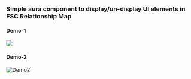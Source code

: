 ### Simple aura component to display/un-display UI elements in FSC Relationship Map

#### Demo-1
<img src="https://mohan-chinnappan-n2.github.io/2019/fsc-faq/img/fs-ui-config-5.gif"/>

#### Demo-2

![Demo2](https://mohan-chinnappan-n2.github.io/2019/fsc-faq/img/fs-ui-config-popup.gif)

